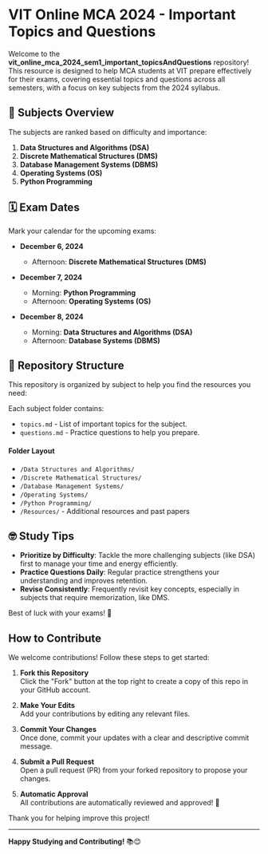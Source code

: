 # VIT Online MCA 2024 - Important Topics and Questions

Welcome to the **vit_online_mca_2024_sem1_important_topicsAndQuestions** repository! This resource is designed to help MCA students at VIT prepare effectively for their exams, covering essential topics and questions across all semesters, with a focus on key subjects from the 2024 syllabus.

## 📘 Subjects Overview

The subjects are ranked based on difficulty and importance:

1. **Data Structures and Algorithms (DSA)**
2. **Discrete Mathematical Structures (DMS)**
3. **Database Management Systems (DBMS)**
4. **Operating Systems (OS)**
5. **Python Programming**

## 🗓️ Exam Dates

Mark your calendar for the upcoming exams:

- **December 6, 2024**
  - Afternoon: **Discrete Mathematical Structures (DMS)**

- **December 7, 2024**
  - Morning: **Python Programming**
  - Afternoon: **Operating Systems (OS)**

- **December 8, 2024**
  - Morning: **Data Structures and Algorithms (DSA)**
  - Afternoon: **Database Systems (DBMS)**

## 📂 Repository Structure

This repository is organized by subject to help you find the resources you need:

Each subject folder contains:
- `topics.md` - List of important topics for the subject.
- `questions.md` - Practice questions to help you prepare.

#### Folder Layout

- `/Data Structures and Algorithms/`
- `/Discrete Mathematical Structures/`
- `/Database Management Systems/`
- `/Operating Systems/`
- `/Python Programming/`
- `/Resources/` - Additional resources and past papers

## 🤓 Study Tips

- **Prioritize by Difficulty**: Tackle the more challenging subjects (like DSA) first to manage your time and energy efficiently.
- **Practice Questions Daily**: Regular practice strengthens your understanding and improves retention.
- **Revise Consistently**: Frequently revisit key concepts, especially in subjects that require memorization, like DMS.

Best of luck with your exams! 🚀

## How to Contribute

We welcome contributions! Follow these steps to get started:

1. **Fork this Repository**  
   Click the "Fork" button at the top right to create a copy of this repo in your GitHub account.

2. **Make Your Edits**  
   Add your contributions by editing any relevant files.

3. **Commit Your Changes**  
   Once done, commit your updates with a clear and descriptive commit message.

4. **Submit a Pull Request**  
   Open a pull request (PR) from your forked repository to propose your changes.

5. **Automatic Approval**  
   All contributions are automatically reviewed and approved! 🎉

Thank you for helping improve this project!

---

**Happy Studying and Contributing!** 📚😊
